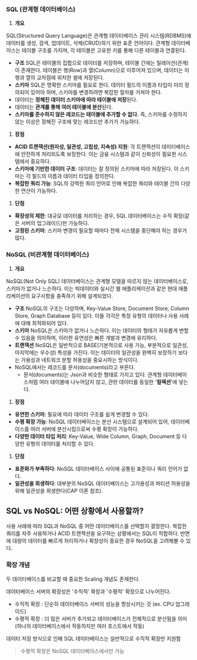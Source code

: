 ### **SQL (관계형 데이터베이스)**

1. **개요**

SQL(Structured Query Language)은 관계형 데이터베이스 관리 시스템(RDBMS)에 데이터를 생성, 검색, 업데이트, 삭제(CRUD)하기 위한 표준 언어이다. 관계형 데이터베이스는 테이블 구조를 가지며, 각 테이블은 고유한 키를 통해 다른 테이블과 연결된다.

- **구조** 
SQL은 테이블의 집합으로 데이터를 저장하며, 테이블 간에는 릴레이션(관계)이 존재한다. 테이블은 행(Row)과 열(Column)으로 이루어져 있으며, 데이터는 이 행과 열의 교차점에 위치한 셀에 저장된다.
- **스키마** 
SQL은 명확한 스키마를 필요로 한다. 데이터 필드의 이름과 타입이 미리 정의되어 있어야 하며, 스키마를 변경하려면 복잡한 절차를 거쳐야 한다.
- 데이터는 **정해진 데이터 스키마에 따라 테이블에 저장**된다.
- 데이터는 **관계를 통해 여러 테이블에 분산**된다.
- **스키마를 준수하지 않은 레코드는 테이블에 추가할 수 없다.** 즉, 스키마를 수정하지 않는 이상은 정해진 구조에 맞는 레코드만 추가가 가능하다.

1. **장점**
- **ACID 트랜잭션(원자성, 일관성, 고립성, 지속성) 지원**: 각 트랜잭션이 데이터베이스에 안전하게 처리되도록 보장한다. 이는 금융 시스템과 같이 신뢰성이 필요한 시스템에서 중요하다.
- **스키마에 기반한 데이터 구조**: 데이터는 잘 정의된 스키마에 따라 저장된다. 이 스키마는 각 필드의 이름과 데이터 타입을 정의한다.
- **복잡한 쿼리 가능**: SQL의 강력한 쿼리 언어로 인해 복잡한 쿼리와 테이블 간의 다양한 연산이 가능하다.

1. **단점**
- **확장성의 제한**: 대규모 데이터를 처리하는 경우, SQL 데이터베이스는 수직 확장(같은 서버의 업그레이드)만 가능하다.
- **고정된 스키마**: 스키마 변경이 필요할 때마다 전체 시스템을 중단해야 하는 경우가 많다.

### **NoSQL (비관계형 데이터베이스)**

1. **개요**

NoSQL(Not Only SQL) 데이터베이스는 관계형 모델을 따르지 않는 데이터베이스로, 스키마가 없거나 느슨하다. 이는 빅데이터와 실시간 웹 애플리케이션과 같은 현대 애플리케이션의 요구사항을 충족하기 위해 설계되었다.

- **구조**
NoSQL의 구조는 다양하며, Key-Value Store, Document Store, Column Store, Graph Database 등이 있다. 이들 각각은 특정 유형의 데이터나 사용 사례에 대해 최적화되어 있다.
- **스키마** 
NoSQL은 스키마가 없거나 느슨하다. 이는 데이터의 형태가 자유롭게 변할 수 있음을 의미하며, 이러한 유연성은 빠른 개발과 변경에 유리하다.
- **트랜잭션** 
NoSQL은 일반적으로 BASE(기본적으로 사용 가능, 부분적으로 일관성, 마지막에는 우수성) 특성을 가진다. 이는 데이터의 일관성을 완벽히 보장하기 보다는 가용성과 네트워크 분할 허용성을 중요시하는 방식이다.
- NoSQL에서는 레코드를 문서(documents)라고 부른다.
    - 문서(documents)는 Json과 비슷한 형태로 가지고 있다. 관계형 데이터베이스처럼 여러 테이블에 나누어담지 않고, 관련 데이터를 동일한 '**컬렉션**'에 넣는다.

1. **장점**
- **유연한 스키마**: 필요에 따라 데이터 구조를 쉽게 변경할 수 있다.
- **수평 확장 가능**: NoSQL 데이터베이스는 분산 시스템으로 설계되어 있어, 데이터베이스를 여러 서버에 분산시킴으로써 수평 확장이 가능하다.
- **다양한 데이터 타입 처리**: Key-Value, Wide Column, Graph, Document 등 다양한 유형의 데이터를 처리할 수 있다.

1. **단점**
- **표준화가 부족하다**: NoSQL 데이터베이스 사이에 공통된 표준이나 쿼리 언어가 없다.
- **일관성을 희생하다**: 대부분의 NoSQL 데이터베이스는 고가용성과 파티션 허용성을 위해 일관성을 희생한다(CAP 이론 참조).

## **SQL vs NoSQL: 어떤 상황에서 사용할까?**

사용 사례에 따라 SQL과 NoSQL 중 어떤 데이터베이스를 선택할지 결정한다. 복잡한 쿼리를 자주 사용하거나 ACID 트랜잭션을 요구하는 상황에서는 SQL이 적합하다. 반면에 대량의 데이터를 빠르게 처리하거나 확장성이 중요한 경우 NoSQL을 고려해볼 수 있다.

### **확장 개념**

두 데이터베이스를 비교할 때 중요한 Scaling 개념도 존재한다.

데이터베이스 서버의 확장성은 '수직적' 확장과 '수평적' 확장으로 나누어진다.

- 수직적 확장 : 단순히 데이터베이스 서버의 성능을 향상시키는 것 (ex. CPU 업그레이드)
- 수평적 확장 : 더 많은 서버가 추가되고 데이터베이스가 전체적으로 분산됨을 의미 (하나의 데이터베이스에서 작동하지만 여러 호스트에서 작동)

데이터 저장 방식으로 인해 SQL 데이터베이스는 일반적으로 수직적 확장만 지원함

> 수평적 확장은 NoSQL 데이터베이스에서만 가능
>
